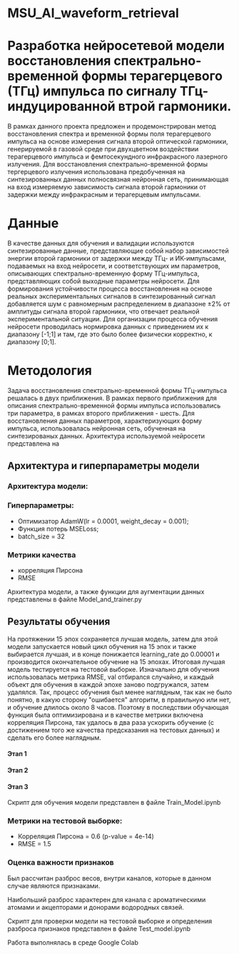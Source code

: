 # MSU_AI_waveform_retrieval

# Разработка нейросетевой модели восстановления спектрально-временной формы терагерцевого (ТГц) импульса по сигналу ТГц-индуцированной втрой гармоники.
В рамках данного проекта предложен и продемонстрирован метод восстановления спектра и временной формы поля терагерцевого импульса на основе измерения сигнала второй оптической гармоники, генерируемой в газовой среде при двухцветном воздействии терагерцевого импульса и фемтосекундного инфракрасного лазерного излучения. Для восстановления спектрально-временной формы тергерцевого излучения использована предобученная на синтезированных данных полносвязная нейронная сеть, принимающая на вход измеряемую зависимость сигнала второй гармоники от задержки между инфракрасным и терагерцевым 
импульсами.

# Данные
В качестве данных для обучения и валидации используются синтезированные данные, представляющие собой набор зависимостей энергии второй гармоники от задержки между ТГц- и ИК-импульсами, подаваемых на вход нейросети, и соответствующих им параметров, описывающих спектрально-временную форму ТГц-импульса, представляющих собой выходные параметры нейросети. Для формирования устойчивости процесса восстановления на основе реальных экспериментальных сигналов в синтезированный сигнал добавляется шум с равномерным распределением в диапазоне ±2% от амплитуды сигнала второй гармоники, что отвечает реальной экспериментальной ситуации. Для организации процесса обучения нейросети проводилась нормировка данных с приведением их к диапазону [-1;1] и там, где это было более физически корректно, к диапазону [0;1]. 

# Методология
Задача восстановления спектрально-временной формы ТГц-импульса решалась в двух приближения. В рамках первого приближения для описания спектрально-временной формы импульса использовались три параметра, в рамках второго приближения - шесть. Для восстановления данных параметров, характеризующих форму импульса, использовалась нейронная сеть, обученная на синтезированых данных. Архитектура используемой нейросети представлена на

## Архитектура и гиперпараметры модели

### Архитектура модели:

### Гиперпараметры:
- Оптимизатор AdamW(lr = 0.0001, weight_decay = 0.001);
- Функция потерь MSELoss;
- batch_size = 32
### Метрики качества
- корреляция Пирсона
- RMSE

Архитектура модели, а также функции для аугментации данных представлены в файле Model_and_trainer.py

## Результаты обучения

На протяжении 15 эпох сохраняется лучшая модель, затем для этой модели запускается новый цикл обучения на 15 эпох и также выбирается лучшая, и в конце понижается learning_rate до 0.00001 и производится окончательное обучение на 15 эпохах. Итоговая лучшая модель тестируется на тестовой выборке. Изначально для обучения использовалась метрика RMSE, val отбирался случайно, и каждый объект для обучения в каждой эпохе заново подгружался, затем удалялся. Так, процесс обучения был менее наглядным, так как не было понятно, в какую сторону "ошибается" алгоритм, в правильную или нет, и обучение длилось около 8 часов. Поэтому в последствии обучающая функция была оптимизирована и в качестве метрики включена корреляция Пирсона, так удалось в два раза ускорить обучение (с достижением того же качества предсказания на тестовых данных) и сделать его более наглядным.

#### Этап 1

#### Этап 2

#### Этап 3

Скрипт для обучения модели представлен в файле Train_Model.ipynb

### Метрики на тестовой выборке:
- Корреляция Пирсона = 0.6 (p-value = 4e-14)
- RMSE = 1.5

### Оценка важности признаков

Был рассчитан разброс весов, внутри каналов, которые в данном случае являются признаками. 

Наибольший разброс характерен для канала с ароматическими атомами и акцепторами и донорами водородных связей.

Скрипт для проверки модели на тестовой выборке и определения разброса признаков представлен в файле Test_model.ipynb

Работа выполнялась в среде Google Colab

 
